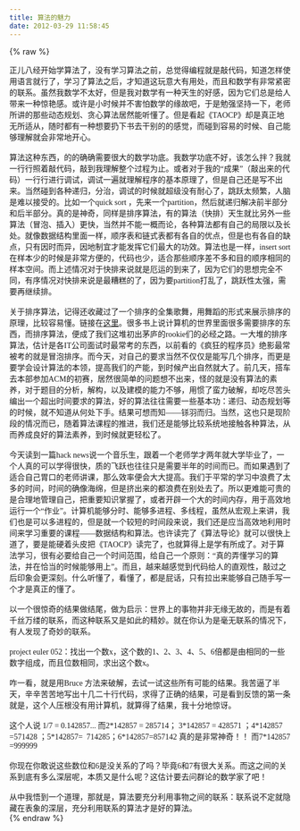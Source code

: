 ```yaml
---
title: 算法的魅力
date: 2012-03-29 11:58:45
---
```

{% raw %}
<div><span style="font-family:'Microsoft YaHei';font-size:14px;">正儿八经开始学算法了，没有学习算法之前，总觉得编程就是敲代码，知道怎样使用语言就行了，学习了算法之后，才知道这玩意大有用处，而且和数学有非常紧密的联系。虽然我数学不太好，但是我对数学有一种天生的好感，因为它们总是给人带来一种惊艳感。或许是小时候并不害怕数学的缘故吧，于是勉强坚持一下，老师所讲的那些动态规划、贪心算法居然能听懂了。但是看起《TAOCP》却是真正地无所适从，随时都有一种想要扔下书去干别的的感觉，而碰到容易的时候、自己能够理解就会非常地开心。</span></div>
<span style="font-family:'Microsoft YaHei';font-size:14px;"> </span><div><span style="font-family:'Microsoft YaHei';font-size:14px;">&nbsp;</span></div>
<span style="font-family:'Microsoft YaHei';font-size:14px;"> </span><div><span style="font-family:'Microsoft YaHei';font-size:14px;">算法这种东西，的的确确需要很大的数学功底。我数学功底不好，该怎么拌？我就一行行照着敲代码，敲到我理解整个过程为止。或者对于我的“成果”（敲出来的代码）一行行进行调试，调试一遍就理解程序的基本原理了，但是自己还是写不出来。当然碰到各种递归，分治，调试的时候就超级没有耐心了，跳跃太频繁，人脑是难以接受的。比如一个quick 
sort 
，先来一个partition，然后就递归解决前半部分和后半部分。真的是神奇，同样是排序算法，有的算法（快排）天生就比另外一些算法（冒泡、插入）更快，当然并不能一概而论，各种算法都有自己的局限以及长处。就像数据结构里面一样，顺序表和链式表都有各自的优点，但是也有各自的缺点，只有因时而异，因地制宜才能发挥它们最大的功效。算法也是一样，insert 
sort在样本少的时候是非常方便的，代码也少，适合那些顺序差不多和目的顺序相同的样本空间。而上述情况对于快排来说就是厄运的到来了，因为它们的思想完全不同，有序情况对快排来说是最糟糕的了，因为要partition打乱了，跳跃性太强，需要再继续排。</span></div>
<span style="font-family:'Microsoft YaHei';font-size:14px;"> </span><div><span style="font-family:'Microsoft YaHei';font-size:14px;">&nbsp;</span></div>
<span style="font-family:'Microsoft YaHei';font-size:14px;"> </span><div><span style="font-family:'Microsoft YaHei';font-size:14px;">关于排序算法，记得还收藏过了一个排序的全集歌舞，用舞蹈的形式来展示排序的原理，比较容易懂。链接在</span><a href="http://weibo.com/fav?leftnav=1&amp;wvr=4&amp;key=%E6%8E%92%E5%BA%8F"><span style="font-family:'Microsoft YaHei';font-size:14px;">这里</span></a><span style="font-family:'Microsoft YaHei';font-size:14px;">。很多书上说计算机的世界里面很多需要排序的东西，而排序算法，便成了我们这堆初出茅庐的rookie们的必经之路。一大堆的排序算法，估计是各IT公司面试时最常考的东西，以前看的《疯狂的程序员》绝影最常被考的就是冒泡排序。而今天，对自己的要求当然不仅仅是能写几个排序，而更是要学会设计算法的本领，提高我们的产能，到时候产出自然就大了。前几天，搭车去本部参加ACM的初赛，居然很简单的问题想不出来，怪的就是没有算法的素养，对于题目的分析，解构，以及建模的能力不够，用惯了蛮力破解，却吃尽苦头编出一个超出时间要求的算法，好的算法往往需要一些基本功：递归、动态规划等的时候，就不知道从何处下手。结果可想而知——铩羽而归。当然，这也只是现阶段的情况而已，随着算法课程的推进，我们还是能够比较系统地接触各种算法，从而养成良好的算法素养，到时候就更轻松了。</span></div>
<span style="font-family:'Microsoft YaHei';font-size:14px;"> </span><div><span style="font-family:'Microsoft YaHei';font-size:14px;">&nbsp;</span></div>
<span style="font-family:'Microsoft YaHei';font-size:14px;"> </span><div><span style="font-family:'Microsoft YaHei';font-size:14px;">今天读到一篇hack 
news说一个音乐生，跟着一个老师学才两年就大学毕业了，一个人真的可以学得很快，质的飞跃也往往只是需要半年的时间而已。而如果遇到了适合自己胃口的老师讲课，那么效率便会大大提高。我们于平常的学习中浪费了太多的时间，时间的确像海绵，但是挤出来的都浪费在别处去了。所以更难能可贵的是合理地管理自己，把重要知识掌握了，或者开辟一个大的时间内存，用于高效地运行一个“作业”。计算机能够分时、能够多进程、多线程，虽然从宏观上来讲，我们也是可以多进程的，但是就一个较短的时间段来说，我们还是应当高效地利用时间来学习重要的课程——数据结构和算法。也许读完了《算法导论》就可以很快上道了，要是能硬着头皮把《TAOCP》读完了，也就算得上是学有所成了。对于算法学习，很有必要给自己一个时间范围，给自己一个原则：“真的弄懂学习的算法，并在恰当的时候能够用上”。而且，越来越感觉到代码给人的直观性，敲过之后印象会更深刻。什么听懂了，看懂了，都是屁话，只有拉出来能够自己随手写一个才是真正的懂了。</span></div>
<span style="font-family:'Microsoft YaHei';font-size:14px;"> </span><div><span style="font-family:'Microsoft YaHei';font-size:14px;">&nbsp;</span></div>
<span style="font-family:'Microsoft YaHei';font-size:14px;"> </span><div><span style="font-family:'Microsoft YaHei';font-size:14px;">以一个很惊奇的结果做结尾，做为启示：世界上的事物并非无缘无故的，而是有着千丝万缕的联系，而这种联系又是如此的精妙。就在你认为是毫无联系的情况下，有人发现了奇妙的联系。</span></div>
<span style="font-family:'Microsoft YaHei';font-size:14px;"> </span><div><span style="font-family:'Microsoft YaHei';font-size:14px;">&nbsp;</span></div>
<span style="font-family:'Microsoft YaHei';font-size:14px;"> </span><div><span style="font-family:'Microsoft YaHei';font-size:14px;">project euler 052：找出一个数x，这个数的1、2、3、4、5、6倍都是由相同的一些数字组成，而且位数相同，求出这个数x。 </span></div>
<span style="font-family:'Microsoft YaHei';font-size:14px;"> </span><div><span style="font-family:'Microsoft YaHei';font-size:14px;">&nbsp;</span></div>
<span style="font-family:'Microsoft YaHei';font-size:14px;"> </span><div><span style="font-family:'Microsoft YaHei';font-size:14px;">咋一看，就是用Bruce 
方法来破解，去试一试这些所有可能的结果。我苦逼了半天，辛辛苦苦地写出十几二十行代码，求得了正确的结果，可是看到反馈的第一条就是，这个人压根没有用计算机，就算得了结果，我十分地惊讶。</span></div>
<span style="font-family:'Microsoft YaHei';font-size:14px;"> </span><div><span style="font-family:'Microsoft YaHei';font-size:14px;">&nbsp;</span></div>
<span style="font-family:'Microsoft YaHei';font-size:14px;"> </span><div><span style="font-family:'Microsoft YaHei';font-size:14px;">这个人说 1/7 = 0.142857... 而2*142857 = 285714； 3*142857 = 428571 ；4*142857 
=571428 ；5*142857=&nbsp; 714285；6*142857=857142 真的是非常神奇！！ 而7*142857 =999999 </span></div>
<span style="font-family:'Microsoft YaHei';font-size:14px;"> </span><div><span style="font-family:'Microsoft YaHei';font-size:14px;">&nbsp;</span></div>
<span style="font-family:'Microsoft YaHei';font-size:14px;"> </span><div><span style="font-family:'Microsoft YaHei';font-size:14px;">你现在你敢说这些数位和6是没关系的了吗？毕竟6和7有很大关系。而这之间的关系到底有多么深层呢，本质又是什么呢？这估计要去问群论的数学家了吧！</span></div>
<span style="font-family:'Microsoft YaHei';font-size:14px;"> </span><div><span style="font-family:'Microsoft YaHei';font-size:14px;">&nbsp;</span></div>
<span style="font-family:'Microsoft YaHei';font-size:14px;"> </span><div><span style="font-family:'Microsoft YaHei';font-size:14px;">从中我悟到一个道理，那就是，算法要充分利用事物之间的联系：联系说不定就隐藏在表象的深层，充分利用联系的算法才是好的算法。</span></div>{% endraw %}
